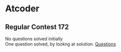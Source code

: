 # Atcoder

## Regular Contest 172

No questions solved initially  
One question solved, by lookng at solution.
[Questions](https://atcoder.jp/contests/arc127/tasks)
